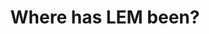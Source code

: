 ---
layout: post
title: "Where has LEM been?"
image: /assets/blog/introducing-blog.png
permalink: /blog/where-has-lem-been
type: blog
main-text: | 
  ### Around a month and a half ago (as of writing this post), Legacy Edition Minigames suddenly went into a hiatus, what happened?

  Before the hiatus, moderation was becoming more and more of a problem with lack of proper rule enforcement. This resulted in things getting *way* too out of hand, we won't get into the details here but it involed things along the lines of harrassing another member's community and server repeatedly.

  This isn't the only incident, but this one is what really got us thinking of what could be done to prevent this from ever happening again as it ever occuring is *absolutely unacceptable.*

  The conclusion we came to was to temporarily close the server to allow us to have some time to work on this problem more, we used this time to rewrite the rules and have better guideance for moderators of what to do in certain situations.

  ### We've also decided to put the server into a Closed Alpha, why?

  The server has been put into a Closed Alpha due to the decision that it isn't ready for a public enviornment.
  
  The code is still very unstable and the moderation team is still very small. There isn't enough moderators here to be able to handle the server in a public enviornment, especially with how large the server became before the hiatus.

  If you would like to join the closed alpha, please see the [Join page](../join).

  We're unsure when the server will go public again, but it will likely be a long time from now.

  ### Other Notes

  Here are some other things we'd like to mention before you go!

  - The server has been updated to 1.19.4, **support for older versions has been dropped for now.**

  - The Menu Server has received some backend changes (Moving its code to LEM.Base split), it now supports features like CustomPack!

  - LEM.Base split is now on the main server! This also means the Resource Pack has been updated to R26.6, if you're interested in the changelog for that you can find the page for it [here](https://github.com/Legacy-Edition-Minigames/Minigame-Resources/releases/tag/R26.6).

  - OptiFine support has been removed. A more in-depth explanation to why will be provided soon.

  - We have new logos! You probably have already noticed one of them at the top of the website, they were designed by [S_N00B](https://github.com/S-N00B-1)!

  - New bridge for discord has also been added to the main server, on top of this Join Ping messages only get sent *after* a user gets loaded into the game.

  If you've gotten down to here, thanks for taking the time out of your day to read all of this! We hope you enjoy Legacy Edition Minigames!
markdown: true
---